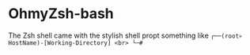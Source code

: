 # OhmyZsh-bash
The Zsh shell came with the stylish shell propt something like 
`┌──(root💀HostName)-[Working-Directory] <br>
└─# `
